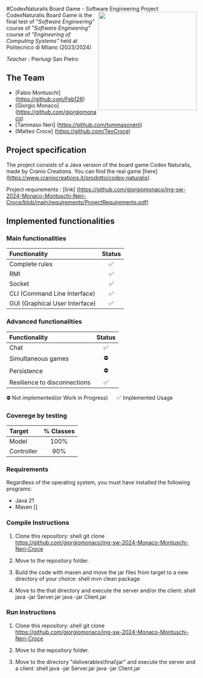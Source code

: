 #CodexNaturalis Board Game - Software Engineering Project
<img src="https://www.craniocreations.it/storage/media/products/19/41/Codex_scatola+ombra.png" width="260" align="right" />
CodexNaturalis Board Game is the final test of *"Software Engineering"* course of *"Software Engineering"* course
of *"Engineering of Computing Systems"* held at Politecnico di Milano (2023/2024)

*Teacher* : Pierluigi San Pietro

## The Team
* [Fabio Montuschi] (https://github.com/Feb126)
* [Giorgio Monaco] (https://github.com/giorgiomonaco)
* [Tammaso Neri] (https://github.com/tommasonerii)
* [Matteo Croce] (https://github.com/TeoCroce)

## Project specification
The project consists of a Java version of the board game Codex Naturalis, made by Cranio Creations. You can find the real game [here] (https://www.craniocreations.it/prodotto/codex-naturalis).

Project requirements : [link] (https://github.com/giorgiomonaco/ing-sw-2024-Monaco-Montuschi-Neri-Croce/blob/main/requirements/ProjectRequirements.pdf)




## Implemented functionalities
### Main functionalities
| Functionality                    | Status |
|:---------------------------------|:------:|
| Complete rules                   |   ✅    |
| RMI                              |   ✅    |
| Socket                           |   ✅    |
| CLI (Command Line Interface)   |   ✅    |
| GUI (Graphical User Interface) |   ✅    |


### Advanced functionalities
| Functionality                | Status |
|:-----------------------------|:------:|
| Chat                         |   ✅    |
| Simultaneous games           |   ⛔    |
| Persistence                  |   ⛔    |
| Resilience to disconnections |   ✅    |


⛔ Not implemented(or Work in Progress) &nbsp;&nbsp;&nbsp;&nbsp; ✅ Implemented
Usage

### Coverege by testing
| Target     | % Classes |
|:-----------|:---------:|
| Model      |   100%    |
| Controller |    90%    |

### Requirements

Regardless of the operating system, you must have installed the following programs:
- Java 21
- Maven []

### Compile Instructions
1. Clone this repository:
   shell
   git clone https://github.com/giorgiomonaco/ing-sw-2024-Monaco-Montuschi-Neri-Croce

2. Move to the repository folder.
3. Build the code with maven and move the jar files from target to a new directory of your choice:
   shell
   mvn clean package

4. Move to the that directory and execute the server and/or the client:
   shell
   java -jar Server.jar
   java -jar Client.jar


### Run Instructions
1. Clone this repository:
   shell
   git clone https://github.com/giorgiomonaco/ing-sw-2024-Monaco-Montuschi-Neri-Croce

2. Move to the repository folder.

3. Move to the directory "deliverables\final\jar" and execute the server and a client:
   shell
   java -jar Server.jar
   java -jar Client.jar
